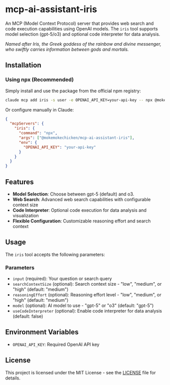 # mcp-ai-assistant-iris

An MCP (Model Context Protocol) server that provides web search and code execution capabilities using OpenAI models. The `iris` tool supports model selection (gpt-5/o3) and optional code interpreter for data analysis.

*Named after Iris, the Greek goddess of the rainbow and divine messenger, who swiftly carries information between gods and mortals.*

## Installation

### Using npx (Recommended)

Simply install and use the package from the official npm registry:

```bash
claude mcp add iris -s user -e OPENAI_API_KEY=your-api-key -- npx @mokemokechicken/mcp-ai-assistant-iris
```

Or configure manually in Claude:

```json
{
  "mcpServers": {
    "iris": {
      "command": "npx",
      "args": ["@mokemokechicken/mcp-ai-assistant-iris"],
      "env": {
        "OPENAI_API_KEY": "your-api-key"
      }
    }
  }
}
```

## Features

- **Model Selection**: Choose between gpt-5 (default) and o3.
- **Web Search**: Advanced web search capabilities with configurable context size
- **Code Interpreter**: Optional code execution for data analysis and visualization
- **Flexible Configuration**: Customizable reasoning effort and search context

## Usage

The `iris` tool accepts the following parameters:

### Parameters
- `input` (required): Your question or search query
- `searchContextSize` (optional): Search context size - "low", "medium", or "high" (default: "medium")  
- `reasoningEffort` (optional): Reasoning effort level - "low", "medium", or "high" (default: "medium")
- `model` (optional): AI model to use - "gpt-5" or "o3" (default: "gpt-5")
- `useCodeInterpreter` (optional): Enable code interpreter for data analysis (default: false)


## Environment Variables

- `OPENAI_API_KEY`: Required OpenAI API key

## License

This project is licensed under the MIT License - see the [LICENSE](LICENSE) file for details.